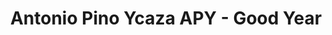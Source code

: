 ---
title: "Antonio Pino Ycaza APY - Good Year"
url: /quito/antonio-pino-ycaza-apy-good-year/
shop: neumáticos
---